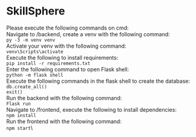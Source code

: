 # SkillSphere
Please execute the following commands on cmd: \
Navigate to /backend, create a venv with the following command:\
`py -3 -m venv venv`\
Activate your venv with the following command:\
`venv\Scripts\activate`\
Execute the following to install requirements:\
`pip install -r requirements.txt`\
Enter the following command to open Flask shell:\
`python -m flask shell`\
Execute the following commands in the flask shell to create the database:\
`db.create_all()`\
`exit()`\
Run the backend with the following command:\
`Flask run`\
Navigate to /frontend, execute the following to install dependencies:\
`npm install`\
Run the frontend with the following command:\
`npm start`\
